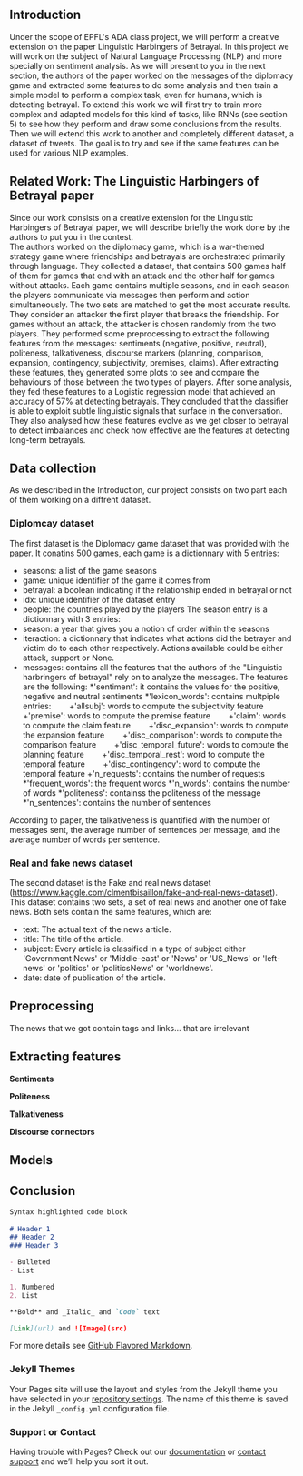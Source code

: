 

## Introduction

Under the scope of EPFL's ADA class project, we will perform a creative extension on the paper Linguistic  Harbingers  of  Betrayal. In this project we will work on the subject of Natural Language Processing (NLP) and more specially on sentiment analysis. As we will present to you in the next section, the authors of the paper worked on the messages of the diplomacy game and extracted some features to do some analysis and then train a simple model to perform a complex task, even for humans, which is detecting betrayal. To extend this work we will first try to train more complex and adapted models for this kind of tasks, like RNNs (see section 5) to see how they perform and draw some conclusions from the results. Then we will extend this work to another and completely different dataset, a dataset of tweets. The goal is to try and see if the same features can be used for various NLP examples.

## Related Work: The Linguistic Harbingers of Betrayal paper 

Since our work consists on a creative extension for the Linguistic Harbingers of Betrayal paper, we will describe briefly the work done by the authors to put you in the contest.   
The authors worked on the diplomacy game, which is a war-themed strategy game where friendships and betrayals are orchestrated primarily through language. They collected a dataset, that contains 500 games half of them for games that end with an attack and the other half for games without attacks. Each game contains multiple seasons, and in each season the players communicate via messages then perform and action simultaneously. The two sets are matched to get the most accurate results.   They consider an attacker the first player that breaks the friendship. For games without an attack, the attacker is chosen randomly from the two players.   They performed some preprocessing to extract the following features from the messages: sentiments (negative, positive, neutral), politeness, talkativeness, discourse markers (planning, comparison, expansion, contingency, subjectivity, premises, claims). After extracting these features, they generated some plots to see and compare the behaviours of those between the two types of players. After some analysis, they fed these features to a Logistic regression model that achieved an accuracy of 57% at detecting betrayals.   They concluded that the classifier is able
to exploit subtle linguistic signals that surface in the conversation. They  also analysed how these features evolve as we get closer to betrayal to detect imbalances and check how effective are the features at detecting long-term betrayals.

## Data collection 
As we described in the Introduction, our project consists on two part each of them working on a diffrent dataset. 

### Diplomcay dataset
The first dataset is the Diplomacy game dataset that was provided with the paper. It conatins 500 games, each game is a dictionnary with 5 entries:
* seasons: a list of the game seasons
* game: unique identifier of the game it comes from
* betrayal: a boolean indicating if the relationship ended in betrayal or not
* idx: unique identifier of the dataset entry
* people: the countries played by the players
The season entry is a dictionnary with 3 entries:
* season: a year that gives you a notion of order within the seasons
* iteraction: a dictionnary that indicates what actions did the betrayer and victim do to each other respectively. Actions available could be either attack, support or None.
* messages: contains all the features that the authors of the "Linguistic harbringers of betrayal" rely on to analyze the messages.
The features are the following: 
*'sentiment': it contains the values for the positive, negative and neutral sentiments
*'lexicon_words': contains multpiple entries:
  +'allsubj': words to compute the subjectivity feature
  +'premise': words to compute the premise feature
  +'claim': words to compute the claim feature
  +'disc_expansion': words to compute the expansion feature
  +'disc_comparison': words to compute the comparison feature
  +'disc_temporal_future': words to compute the planning feature
  +'disc_temporal_rest': word to compute the temporal feature
  +'disc_contingency': word to compute the temporal feature
  +'n_requests': contains the number of requests
*'frequent_words': the frequent words
*'n_words': contains the number of words
*'politeness': containss the politeness of the message
*'n_sentences': contains the number of sentences

According to paper, the talkativeness is quantified with the number of messages sent, the average number of sentences per message, and the average number of words 
per sentence.

### Real and fake news dataset 
The second dataset is the Fake and real news dataset (https://www.kaggle.com/clmentbisaillon/fake-and-real-news-dataset).
This dataset contains two sets, a set of real news and another one of fake news. Both sets contain the same features, which are: 
* text: The actual text of the news article. 
* title: The title of the article.
* subject: Every article is classified in a type of subject either 'Government News' or 'Middle-east' or 'News' or 'US_News' or 'left-news' or 'politics' or 'politicsNews' or 'worldnews'.
* date: date of publication of the article.



## Preprocessing 
The news that we got contain tags and links... that are irrelevant 

## Extracting features
**Sentiments**

**Politeness**

**Talkativeness**

**Discourse connectors**

## Models 

## Conclusion



```markdown
Syntax highlighted code block
   
# Header 1
## Header 2
### Header 3

- Bulleted
- List

1. Numbered
2. List

**Bold** and _Italic_ and `Code` text

[Link](url) and ![Image](src)
```

For more details see [GitHub Flavored Markdown](https://guides.github.com/features/mastering-markdown/).

### Jekyll Themes

Your Pages site will use the layout and styles from the Jekyll theme you have selected in your [repository settings](https://github.com/zeineb111/data_story_WAP/settings). The name of this theme is saved in the Jekyll `_config.yml` configuration file.

### Support or Contact

Having trouble with Pages? Check out our [documentation](https://docs.github.com/categories/github-pages-basics/) or [contact support](https://github.com/contact) and we’ll help you sort it out.
